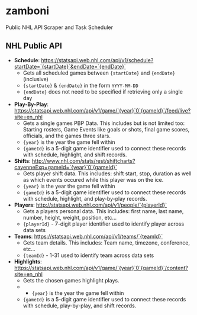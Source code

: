 # zamboni
Public NHL API Scraper and Task Scheduler


## NHL Public API
- **Schedule**: https://statsapi.web.nhl.com/api/v1/schedule?startDate=`{startDate}`&endDate=`{endDate}`
  - Gets all scheduled games between `{startDate}` and `{endDate}` (inclusive)
  - `{startDate}` & `{endDate}` in the form `YYYY-MM-DD`
  - `{endDate}` does not need to be specified if retrieving only a single day
- **Play-By-Play**: https://statsapi.web.nhl.com/api/v1/game/`{year}`0`{gameId}`/feed/live?site=en_nhl
  - Gets a single games PBP Data. This includes but is not limited too: Starting rosters, Game Events like goals or shots, final game scores, officials, and the games three stars. 
  - `{year}` is the year the game fell within 
  - `{gameId}` is a 5-digit game identifier used to connect these records with schedule, highlight, and shift records.
- **Shifts**: http://www.nhl.com/stats/rest/shiftcharts?cayenneExp=gameId=`{year}`0`{gameId}`
  - Gets player shift data. This includes: shift start, stop, duration as well as which events occured while this player was on the ice.
  - `{year}` is the year the game fell within 
  - `{gameId}` is a 5-digit game identifier used to connect these records with schedule, highlight, and play-by-play records.
- **Players**: http://statsapi.web.nhl.com/api/v1/people/`{playerId}`
  - Gets a players personal data. This includes: first name, last name, number, height, weight, position, etc...
  - `{playerId}` - 7-digit player identifier used to identify player across data sets
- **Teams**: https://statsapi.web.nhl.com/api/v1/teams/`{teamId}`
  - Gets team details. This includes: Team name, timezone, conference, etc...
  - `{teamId}` - 1-31 used to identify team across data sets
- **Highlights**: https://statsapi.web.nhl.com/api/v1/game/`{year}`0`{gameId}`/content?site=en_nhl
  - Gets the chosen games highlight plays. 
  -   - `{year}` is the year the game fell within 
  - `{gameId}` is a 5-digit game identifier used to connect these records with schedule, play-by-play, and shift records.